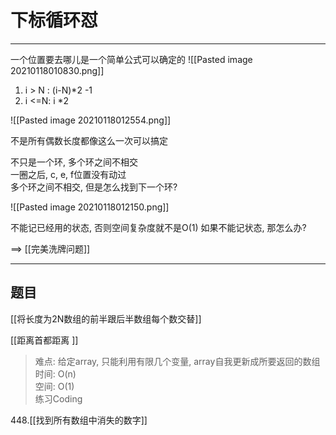 # 下标循环怼


---
一个位置要去哪儿是一个简单公式可以确定的
![[Pasted image 20210118010830.png]]
1) i > N : (i-N)\*2 -1
2) i <=N: i \*2


![[Pasted image 20210118012554.png]]

不是所有偶数长度都像这么一次可以搞定

不只是一个环, 多个环之间不相交  
一圈之后, c, e, f位置没有动过  
多个环之间不相交, 但是怎么找到下一个环?

![[Pasted image 20210118012150.png]]


不能记已经用的状态, 否则空间复杂度就不是O(1)
如果不能记状态, 那怎么办?

==> [[完美洗牌问题]]

---

## 题目

[[将长度为2N数组的前半跟后半数组每个数交替]]



[[距离首都距离 ]]
>难点: 给定array, 只能利用有限几个变量, array自我更新成所要返回的数组  
时间: O(n)  
空间: O(1)  
练习Coding

448.[[找到所有数组中消失的数字]]